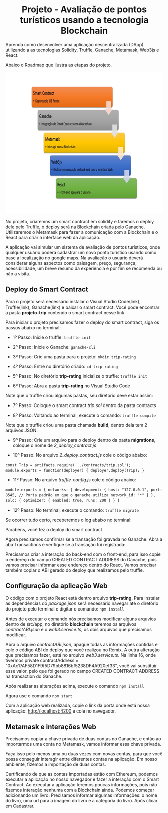 <h1 align="center">Projeto - Avaliação de pontos turísticos usando a tecnologia Blockchain</h1>

Aprenda como desenvolver uma aplicação descentralizada (DApp) utilizando 
a as tecnologias Solidity, Truffle, Ganache, Metamask, Web3js e React.

Abaixo o Roadmap que ilustra as etapas do projeto.

<img src="roadmap.jpg" alt="roadmap" width="800" height="450">

No projeto, criaremos um smart contract em solidity e faremos o deploy dele pelo Truffle, o deploy será na Blockchain criada pelo Ganache.
Utilizaremos o Metamask para fazer a comunicação com a Blockchain e o React para criar a interface web da aplicação. 

A aplicação vai simular um sistema de avaliação de pontos turísticos, onde qualquer usuário poderá cadastrar um novo ponto turístico usando como base a localização no google maps. Na avaliação o usuário deverá considerar alguns aspectos como paisagem, preço, segurança, acessibilidade, um breve resumo da experiência e por fim se recomenda ou não a visita.


## Deploy do Smart Contract

Para o projeto será necessário instalar o Visual Studio Code(link), Truffle(link), Ganache(link) e baixar o smart contract.
Você pode encontrar a pasta **projeto-trip** contendo o smart contract nesse link. 

Para iniciar o projeto precisamos fazer o deploy do smart contract, siga os passos abaixo no terminal:

- 1º Passo:
Inicie o truffle: ``truffle init``

- 2º Passo:
Inicie o Ganache: ``ganache-cli``

- 3º Passo:
Crie uma pasta para o projeto: ``mkdir trip-rating``

- 4º Passo:
Entre no diretório criado: ``cd trip-rating``

- 5º Passo:
No diretório **trip-rating** inicialize o truffle: ``truffle init``


- 6º Passo:
Abra a pasta **trip-rating** no Visual Studio Code

Note que o truffle criou algumas pastas, seu diretório deve estar assim:


- 7º Passo:
Coloque o smart contract _trip.sol_ dentro da pasta contracts


- 8º Passo:
Voltando ao terminal, execute o comando: ``truffle compile``

Note que o truffle criou uma pasta chamada **build**, dentro dela tem 2 arquivos JSON: 


- 9º Passo:
Crie um arquivo para o deploy dentro da pasta **migrations**, coloque o nome de _2_deploy_contract.js_

- 10º Passo:
No arquivo _2_deploy_contract.js_ cole o código abaixo:

``
const Trip = artifacts.require('../contracts/trip.sol');
module.exports = function(deployer) {
     deployer.deploy(Trip);
}
``

- 11º Passo:
No arquivo _truffle-config.js_ cole o código abaixo:

``
module.exports = {
    networks: {
       development: {
          host: "127.0.0.1",
          port: 8545, // Porta padrão em que o ganache utiliza
          network_id: "*"
       }
    }, 
    solc: {
       optimizer: {
          enabled: true,
          runs: 200
       }
    }
}
``

- 12º Passo:
No terminal, execute o comando: ``truffle migrate``

Se ocorrer tudo certo, receberemos o log abaixo no terminal:






Parabéns, você fez o deploy do smart contract

Agora precisamos confirmar se a transação foi gravada no Ganache. Abra a aba Transactions e verifique se a transação foi registrada:









Precisamos criar a interação do back-end com o front-end, para isso copie o endereço do campo CREATED CONTRACT ADDRESS do Ganache, pois vamos precisar informar esse endereço dentro do React. Vamos precisar também copiar o ABI gerado do deploy que realizamos pelo truffle.










## Configuração da aplicação Web

O código com o projeto React está dentro arquivo **trip-rating**, Para instalar as dependências do _package.json_ será necessário navegar até o diretório do projeto pelo terminal e digitar o comando:
``
npm install
``

Antes de executar o comando nós precisamos modificar alguns arquvios dentro de src/app, no diretório **blockchain** teremos os arquivos _contractABI.json_ e o _web3.service.ts_, os dois arquivos que precisamos modificar. 

Abra o arquivo _contractABI.json_, apague todas as informações contidas e cole o código ABI do deploy que você realizou no Remix. A outra alteração que precisamos fazer, está no arquivo _web3.service.ts_. Na linha 16, onde tivermos  private contractAddress = "0xAc17AF58D1F9f5D79bb8816bf5238DF4A920ef33", você vai substituir esse valor, pelo que foi gerado no campo CREATED CONTRACT ADDRESS na transaction do Ganache.

Após realizar as alterações acima, execute o comando ``npm install``

Agora use o comando ``npm start``

Com a aplicação web realizada, copie o link da porta onde está nossa aplicação: <a href="http://localhost:4200">http://localhost:4200</a> e cole no navegador.

## Metamask e interações Web

Precisamos copiar a chave privada de duas contas no Ganache, e então ao importarmos uma conta no 
Metamask, vamos informar essa chave privada.

Faça isso pelo menos uma ou duas vezes com novas contas, para que você possa 
conseguir interagir entre diferentes contas na aplicação. Em nosso ambiente, fizemos a 
importação de duas contas.

Certificando de que as contas importadas estão com Ethereum, podemos executar a 
aplicação no nosso navegador e fazer a interação com o Smart Contract. Ao executar a 
aplicação teremos poucas informações, pois não fizemos interação nenhuma com a Blockchain 
ainda. Podemos começar adicionando um livro. Precisamos informar algumas informações: o 
nome do livro, uma url para a imagem do livro e a categoria do livro. Após clicar em Cadastrar.






